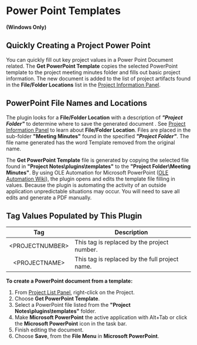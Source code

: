 # Power Point Templates

**(Windows Only)**
## Quickly Creating a Project Power Point

You can quickly fill out key project values in a Power Point Document related. The **Get PowerPoint Template** copies the selected PowerPoint template to the project meeting minutes folder and fills out basic project information. The new document is added to the list of project artifacts found in the **File/Folder Locations** list in the [Project Information Panel](<Project Page>).

## PowerPoint File Names and Locations

The plugin looks for a **File/Folder Location** with a description of ***"Project Folder"*** to determine where to save the generated document . See [Project Information Panel](<Project Page>) to learn about **File/Folder Location**. Files are placed in the sub-folder **"Meeting Minutes"** found in the specified ***"Project Folder"***. The file name generated has the word Template removed from the original name.

The **Get PowerPoint Template** file is generated by copying the selected file found in **"Project Notes\\plugins\\templates"** to the **"Project Folder\\Meeting Minutes"**. By using OLE Automation for Microsoft PowerPoint ([OLE Automation Wiki](<https://en.wikipedia.org/wiki/OLE\_Automation>)), the plugin opens and edits the template file filling in values. Because the plugin is automating the activity of an outside application unpredictable situations may occur. You will need to save all edits and generate a PDF manually.

## Tag Values Populated by This Plugin

| **Tag** | **Description** |
| :---: | --- |
| \<PROJECTNUMBER\> | This tag is replaced by the project number. |
| \<PROJECTNAME\> | This tag is replaced by the full project name. |

**To create a PowerPoint document from a template:**
1. From [Project List Panel](<Project List Page>), right-click on the Project.
2. Choose **Get PowerPoint Template**.
3. Select a PowerPoint file listed from the **"Project Notes\\plugins\\templates"** folder.
4. Make **Microsoft PowerPoint** the active application with Alt+Tab or click the **Microsoft PowerPoint** icon in the task bar.
5. Finish editing the document.
6. Choose **Save**, from the **File Menu** in **Microsoft PowerPoint**.